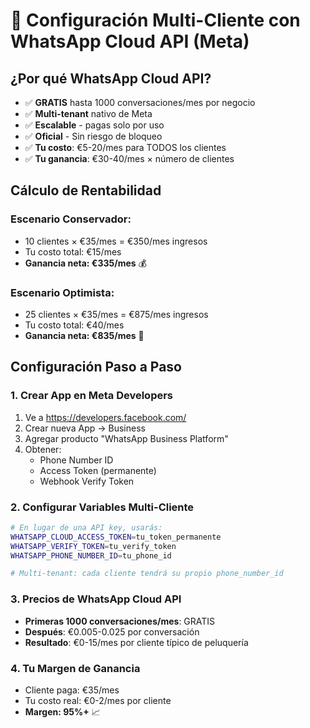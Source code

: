 # 🚀 Configuración Multi-Cliente con WhatsApp Cloud API (Meta)

## ¿Por qué WhatsApp Cloud API?
- ✅ **GRATIS** hasta 1000 conversaciones/mes por negocio
- ✅ **Multi-tenant** nativo de Meta
- ✅ **Escalable** - pagas solo por uso
- ✅ **Oficial** - Sin riesgo de bloqueo
- ✅ **Tu costo**: €5-20/mes para TODOS los clientes
- ✅ **Tu ganancia**: €30-40/mes × número de clientes

## Cálculo de Rentabilidad

### Escenario Conservador:
- 10 clientes × €35/mes = €350/mes ingresos
- Tu costo total: €15/mes
- **Ganancia neta: €335/mes** 💰

### Escenario Optimista:
- 25 clientes × €35/mes = €875/mes ingresos  
- Tu costo total: €40/mes
- **Ganancia neta: €835/mes** 🚀

## Configuración Paso a Paso

### 1. Crear App en Meta Developers
1. Ve a https://developers.facebook.com/
2. Crear nueva App → Business
3. Agregar producto "WhatsApp Business Platform"
4. Obtener:
   - Phone Number ID
   - Access Token (permanente)
   - Webhook Verify Token

### 2. Configurar Variables Multi-Cliente
```bash
# En lugar de una API key, usarás:
WHATSAPP_CLOUD_ACCESS_TOKEN=tu_token_permanente
WHATSAPP_VERIFY_TOKEN=tu_verify_token
WHATSAPP_PHONE_NUMBER_ID=tu_phone_id

# Multi-tenant: cada cliente tendrá su propio phone_number_id
```

### 3. Precios de WhatsApp Cloud API
- **Primeras 1000 conversaciones/mes**: GRATIS
- **Después**: €0.005-0.025 por conversación
- **Resultado**: €0-15/mes por cliente típico de peluquería

### 4. Tu Margen de Ganancia
- Cliente paga: €35/mes
- Tu costo real: €0-2/mes por cliente
- **Margen: 95%+** 📈
